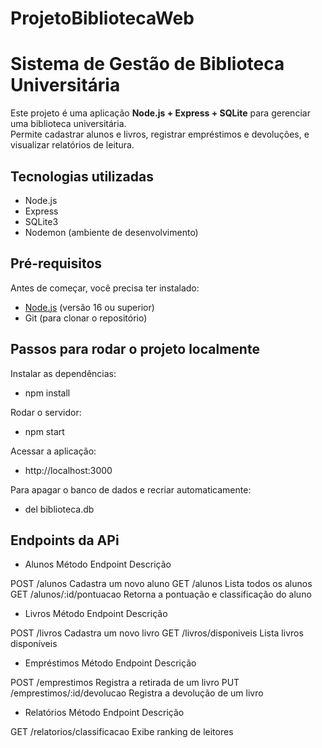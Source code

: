 # ProjetoBibliotecaWeb

# Sistema de Gestão de Biblioteca Universitária

Este projeto é uma aplicação **Node.js + Express + SQLite** para gerenciar uma biblioteca universitária.  
Permite cadastrar alunos e livros, registrar empréstimos e devoluções, e visualizar relatórios de leitura.

## Tecnologias utilizadas

- Node.js  
- Express  
- SQLite3  
- Nodemon (ambiente de desenvolvimento)  

## Pré-requisitos

Antes de começar, você precisa ter instalado:
- [Node.js](https://nodejs.org/) (versão 16 ou superior)
- Git (para clonar o repositório)

## Passos para rodar o projeto localmente

Instalar as dependências:
- npm install

Rodar o servidor:
- npm start

Acessar a aplicação:
- http://localhost:3000

Para apagar o banco de dados e recriar automaticamente:

- del biblioteca.db

## Endpoints da APi

- Alunos
Método      Endpoint                Descrição

POST	    /alunos	                    Cadastra um novo aluno
GET	        /alunos	                    Lista todos os alunos
GET	        /alunos/:id/pontuacao	    Retorna a pontuação e classificação do aluno

- Livros
Método	    Endpoint	                Descrição

POST	    /livros	                    Cadastra um novo livro
GET	        /livros/disponiveis	        Lista livros disponíveis

- Empréstimos
Método	    Endpoint	                Descrição

POST	    /emprestimos	            Registra a retirada de um livro
PUT	        /emprestimos/:id/devolucao	Registra a devolução de um livro

- Relatórios
Método	    Endpoint	                Descrição

GET	        /relatorios/classificacao	Exibe ranking de leitores